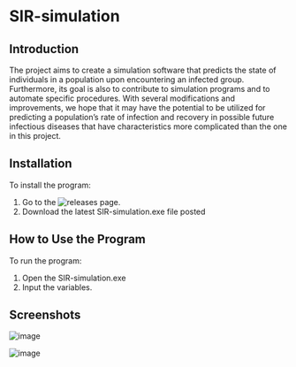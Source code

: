 # SIR-simulation
## Introduction
The project aims to create a simulation software that predicts the state of individuals in a population upon encountering an infected group. Furthermore, its goal is also to contribute to simulation programs and to automate specific procedures. With several modifications and improvements, we hope that it may have the potential to be utilized for predicting a population’s rate of infection and recovery in possible future infectious diseases that have characteristics more complicated than the one in this project.

## Installation
To install the program:
1. Go to the ![releases](https://github.com/FaisalTamanoJr/SIR-simulation/releases) page.
2. Download the latest SIR-simulation.exe file posted

## How to Use the Program
To run the program:
1. Open the SIR-simulation.exe
2. Input the variables. 

## Screenshots
![image](https://user-images.githubusercontent.com/84402344/232113728-67a7f969-3c4f-4fc3-b32e-21dff77210bc.png)

![image](https://user-images.githubusercontent.com/84402344/232113783-17fabe2c-c247-4e01-bef9-0519565c1d2e.png)

